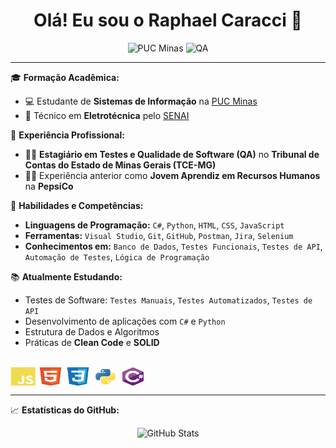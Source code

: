 <h1 align="center">Olá! Eu sou o Raphael Caracci 👋</h1>

<p align="center">
  <img src="https://img.shields.io/badge/Sistemas%20de%20Informa%C3%A7%C3%A3o-PUC%20Minas-blue?style=for-the-badge" alt="PUC Minas">
  <img src="https://img.shields.io/badge/QA-Testes%20de%20Software-green?style=for-the-badge" alt="QA">
</p>

---

🎓 **Formação Acadêmica:**

- 💻 Estudante de **Sistemas de Informação** na [PUC Minas](https://www.pucminas.br)  
- 🔌 Técnico em **Eletrotécnica** pelo [SENAI](https://www.senaimg.com.br)

💼 **Experiência Profissional:**

- 👨‍💻 **Estagiário em Testes e Qualidade de Software (QA)** no **Tribunal de Contas do Estado de Minas Gerais (TCE-MG)**  
- 🧑‍💼 Experiência anterior como **Jovem Aprendiz em Recursos Humanos** na **PepsiCo**

🧠 **Habilidades e Competências:**

- **Linguagens de Programação:** `C#`, `Python`, `HTML`, `CSS`, `JavaScript`  
- **Ferramentas:** `Visual Studio`, `Git`, `GitHub`, `Postman`, `Jira`, `Selenium`  
- **Conhecimentos em:** `Banco de Dados`, `Testes Funcionais`, `Testes de API`, `Automação de Testes`, `Lógica de Programação`  

📚 **Atualmente Estudando:**

- Testes de Software: `Testes Manuais`, `Testes Automatizados`, `Testes de API`  
- Desenvolvimento de aplicações com `C#` e `Python`  
- Estrutura de Dados e Algoritmos  
- Práticas de **Clean Code** e **SOLID**

<div style="display: inline_block"><br>
  <img align="center" alt="Raphael-Js" height="30" width="40" src="https://raw.githubusercontent.com/devicons/devicon/master/icons/javascript/javascript-plain.svg">
  <img align="center" alt="Raphael-HTML" height="30" width="40" src="https://raw.githubusercontent.com/devicons/devicon/master/icons/html5/html5-original.svg">
  <img align="center" alt="Raphael-CSS" height="30" width="40" src="https://raw.githubusercontent.com/devicons/devicon/master/icons/css3/css3-original.svg">
  <img align="center" alt="Raphael-Python" height="30" width="40" src="https://raw.githubusercontent.com/devicons/devicon/master/icons/python/python-original.svg">
  <img align="center" alt="Raphael-Csharp" height="30" width="40" src="https://raw.githubusercontent.com/devicons/devicon/master/icons/csharp/csharp-original.svg">
</div>

---

📈 **Estatísticas do GitHub:**

<p align="center">
  <img src="https://github-readme-stats.vercel.app/api?username=R4phaelCB&show_icons=true&theme=radical" alt="GitHub Stats">
  <img src="https://git
